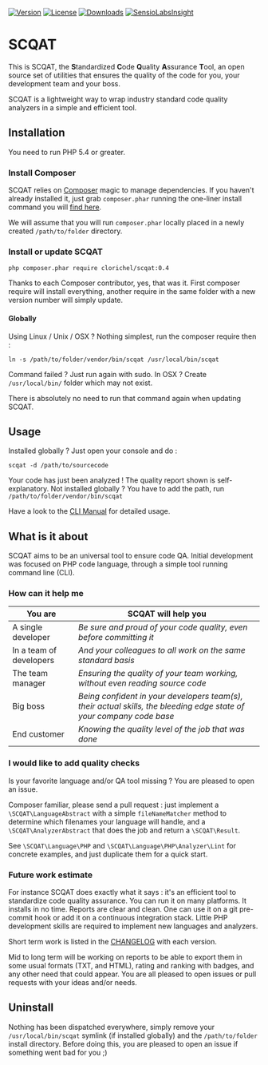 [![Version](http://img.shields.io/packagist/v/clorichel/scqat.svg?style=flat-square)](https://packagist.org/packages/clorichel/scqat) [![License](http://img.shields.io/packagist/l/clorichel/scqat.svg?style=flat-square)](https://github.com/clorichel/scqat/blob/master/LICENSE) [![Downloads](http://img.shields.io/packagist/dt/clorichel/scqat.svg?style=flat-square)](https://packagist.org/packages/clorichel/scqat) [![SensioLabsInsight](https://insight.sensiolabs.com/projects/f5334e68-4553-478f-b83f-add159623d9d/mini.png)](https://insight.sensiolabs.com/projects/f5334e68-4553-478f-b83f-add159623d9d)

# SCQAT

This is SCQAT, the **S**tandardized **C**ode **Q**uality **A**ssurance **T**ool, an open source set of utilities that ensures the quality of the code for you, your development team and your boss.

SCQAT is a lightweight way to wrap industry standard code quality analyzers in a simple and efficient tool.

## Installation

You need to run PHP 5.4 or greater.

### Install Composer

SCQAT relies on [Composer](https://getcomposer.org/) magic to manage dependencies. If you haven't already installed it, just grab `composer.phar` running the one-liner install command you will [find here](https://getcomposer.org/download/).

We will assume that you will run `composer.phar` locally placed in a newly created `/path/to/folder` directory.

### Install or update SCQAT

```
php composer.phar require clorichel/scqat:0.4
```

Thanks to each Composer contributor, yes, that was it. First composer require will install everything, another require in the same folder with a new version number will simply update.

#### Globally

Using Linux / Unix / OSX ? Nothing simplest, run the composer require then :

```
ln -s /path/to/folder/vendor/bin/scqat /usr/local/bin/scqat
```

Command failed ? Just run again with sudo.
In OSX ? Create `/usr/local/bin/` folder which may not exist.

There is absolutely no need to run that command again when updating SCQAT.

## Usage

Installed globally ? Just open your console and do :
```
scqat -d /path/to/sourcecode
```

Your code has just been analyzed ! The quality report shown is self-explanatory.
Not installed globally ? You have to add the path, run `/path/to/folder/vendor/bin/scqat`

Have a look to the [CLI Manual](docs/CLI/Manual.md) for detailed usage.

## What is it about

SCQAT aims to be an universal tool to ensure code QA. Initial development was focused on PHP code language, through a simple tool running command line (CLI).

### How can it help me

| You are | SCQAT will help you |
| ------- | ------------------- |
| A single developer | *Be sure and proud of your code quality, even before committing it* |
| In a team of developers | *And your colleagues to all work on the same standard basis* |
| The team manager | *Ensuring the quality of your team working, without even reading source code* |
| Big boss | *Being confident in your developers team(s), their actual skills, the bleeding edge state of your company code base* |
| End customer | *Knowing the quality level of the job that was done* |

### I would like to add quality checks

Is your favorite language and/or QA tool missing ? You are pleased to open an issue.

Composer familiar, please send a pull request : just implement a `\SCQAT\LanguageAbstract` with a simple `fileNameMatcher` method to determine which filenames your language will handle, and a `\SCQAT\AnalyzerAbstract` that does the job and return a `\SCQAT\Result`.

See `\SCQAT\Language\PHP` and `\SCQAT\Language\PHP\Analyzer\Lint` for concrete examples, and just duplicate them for a quick start.

### Future work estimate

For instance SCQAT does exactly what it says : it's an efficient tool to standardize code quality assurance. You can run it on many platforms. It installs in no time. Reports are clear and clean. One can use it on a git pre-commit hook or add it on a continuous integration stack. Little PHP development skills are required to implement new languages and analyzers.

Short term work is listed in the [CHANGELOG](CHANGELOG.md) with each version.

Mid to long term will be working on reports to be able to export them in some usual formats (TXT, and HTML), rating and ranking with badges, and any other need that could appear. You are all pleased to open issues or pull requests with your ideas and/or needs.

## Uninstall

Nothing has been dispatched everywhere, simply remove your `/usr/local/bin/scqat` symlink (if installed globally) and the `/path/to/folder` install directory. Before doing this, you are pleased to open an issue if something went bad for you ;)